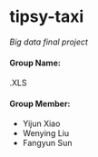 # tipsy-taxi

*Big data final project*

#### Group Name:
.XLS

#### Group Member:
- Yijun Xiao
- Wenying Liu
- Fangyun Sun
